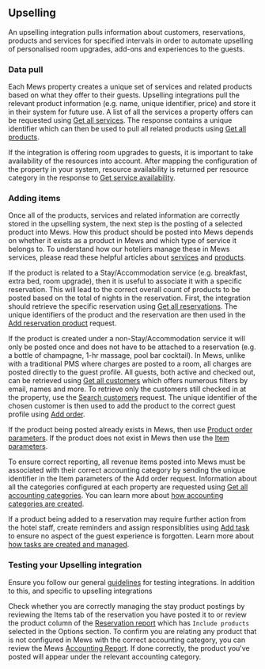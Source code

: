 ## Upselling

An upselling integration pulls information about customers, reservations, products and services for specified intervals in order to automate upselling of personalised room upgrades, add-ons and experiences to the guests.

### Data pull

Each Mews property creates a unique set of services and related products based on what they offer to their guests. Upselling integrations pull the relevant product information (e.g. name, unique identifier, price) and store it in their system for future use. A list of all the services a property offers can be requested using [Get all services](../operations/services.md#get-all-services). The response contains a unique identifier which can then be used to pull all related products using [Get all products](../operations/products.md#get-all-products). 

If the integration is offering room upgrades to guests, it is important to take availability of the resources into account. After mapping the configuration of the property in your system, resource availability is returned per resource category in the response to [Get service availability](../operations/services.md#get-service-availability).

### Adding items
Once all of the products, services and related information are correctly stored in the upselling system, the next step is the posting of a selected product into Mews. How this product should be posted into Mews depends on whether it exists as a product in Mews and which type of service it belongs to. To understand how our hoteliers manage these in Mews services, please read these helpful articles about [services](https://help.mews.com/s/article/understanding-services?language=en_US) and [products](https://help.mews.com/s/article/create-or-delete-a-product?language=en_US).

If the product is related to a Stay/Accommodation service (e.g. breakfast, extra bed, room upgrade), then it is useful to associate it with a specific reservation. This will lead to the correct overall count of products to be posted based on the total of nights in the reservation. First, the integration should retrieve the specific reservation using [Get all reservations](../operations/reservations.md#get-all-reservations). The unique identifiers of the product and the reservation are then used in the [Add reservation product](../operations/reservations.md#add-reservation-product) request. 

If the product is created under a non-Stay/Accommodation service it will only be posted once and does not have to be attached to a reservation (e.g. a bottle of champagne, 1-hr massage, pool bar cocktail). In Mews, unlike with a traditional PMS where charges are posted to a room, all charges are posted directly to the guest profile. All guests, both active and checked out, can be retrieved using [Get all customers](../operations/customers.md#get-all-customers) which offers numerous filters by email, names and more. To retrieve only the customers still checked in at the property, use the [Search customers](../operations/customers.md#search-customers) request.
The unique identifier of the chosen customer is then used to add the product to the correct guest profile using [Add order](../operations/orders.md#add-order).

If the product being posted already exists in Mews, then use [Product order parameters](../operations/orders.md#product-order-parameters). If the product does not exist in Mews then use the [Item parameters](../operations/orders.md#item-parameters).

To ensure correct reporting, all revenue items posted into Mews must be associated with their correct accounting category by sending the unique identifier in the Item parameters of the Add order request. Information about all the categories configured at each property are requested using [Get all accounting categories](../operations/accountingcategories.md#get-all-accounting-categories). You can learn more about [how accounting categories are created](https://help.mews.com/s/article/create-an-accounting-category?language=en_US).

If a product being added to a reservation may require further action from the hotel staff, create reminders and assign responsiblities using [Add task](../operations/tasks.md#add-task) to ensure no aspect of the guest experience is forgotten. Learn more about [how tasks are created and managed](https://help.mews.com/s/article/create-and-manage-tasks?language=en_US).

### Testing your Upselling integration

Ensure you follow our general [guidelines](../guidelines) for testing integrations. In addition to this, and specific to upselling integrations

Check whether you are correctly managing the stay product postings by reviewing the Items tab of the reservation you have posted it to or review the product column of the [Reservation report](https://help.mews.com/s/article/reservation-report?language=en_US) which has `Include products` selected in the Options section. To confirm you are relating any product that is not configured in Mews with the correct accounting category, you can review the Mews [Accounting Report](https://help.mews.com/s/article/accounting-report?language=en_US). If done correctly, the product you've posted will appear under the relevant accounting category.  
